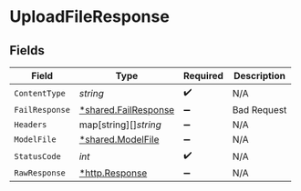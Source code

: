 # UploadFileResponse


## Fields

| Field                                                       | Type                                                        | Required                                                    | Description                                                 |
| ----------------------------------------------------------- | ----------------------------------------------------------- | ----------------------------------------------------------- | ----------------------------------------------------------- |
| `ContentType`                                               | *string*                                                    | :heavy_check_mark:                                          | N/A                                                         |
| `FailResponse`                                              | [*shared.FailResponse](../../models/shared/failresponse.md) | :heavy_minus_sign:                                          | Bad Request                                                 |
| `Headers`                                                   | map[string][]*string*                                       | :heavy_minus_sign:                                          | N/A                                                         |
| `ModelFile`                                                 | [*shared.ModelFile](../../models/shared/modelfile.md)       | :heavy_minus_sign:                                          | N/A                                                         |
| `StatusCode`                                                | *int*                                                       | :heavy_check_mark:                                          | N/A                                                         |
| `RawResponse`                                               | [*http.Response](https://pkg.go.dev/net/http#Response)      | :heavy_minus_sign:                                          | N/A                                                         |
